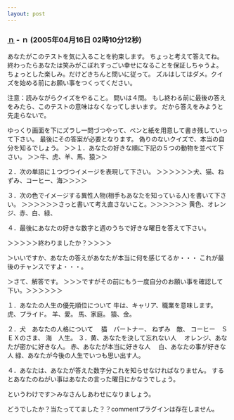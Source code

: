 ```yaml
---
layout: post
---
```

<h3><a href="/?page=BBS%2D%BB%A8%C3%CC%2F18" class="wikipage">ｎ</a> - ｎ (2005年04月16日 02時10分12秒)</h3>
<p>あなたがこのテストを気に入ることを約束します。 ちょっと考えて答えてね。 終わったらあなたは笑みがこぼれすっごい幸せになることを保証しちゃうよ。 ちょっとした楽しみ。だけどきちんと問いに従って。 ズルはしてはダメ。クイズを始める前にお願い事をつくってください。　 </p>
<p>注意：読みながらクイズをやること。 問いは４問。 もし終わる前に最後の答えをみたら、このテストの意味はなくなってしまいます。 だから答えをみようと先走らないで。 </p>
<p>ゆっくり画面を下にズラし一問づつやって、ペンと紙を用意して書き残していって下さい。 最後にその答案が必要となります。 偽りのないクイズで、本当の自分を知るでしょう。 ＞＞１．あなたの好きな順に下記の５つの動物を並べて下さい。 ＞＞牛、虎、羊、馬、猿＞＞ </p>
<p>２．次の単語に１つづつイメージを表現して下さい。 ＞＞＞＞＞＞犬、猫、ねずみ、コーヒー、海＞＞＞＞ </p>
<p>３．次の色でイメージする異性人物(相手もあなたを知っている人)を書いて下さい。 ＞＞＞＞＞＞さっと書いて考え直さないこと。＞＞＞＞＞＞ 黄色、オレンジ、赤、白、緑、 </p>
<p>４．最後にあなたの好きな数字と週のうちで好きな曜日を答えて下さい。 </p>
<p>＞＞＞＞＞終わりましたか？＞＞＞＞ </p>
<p>＞いいですか、あなたの答えがあなたが本当に何を感じてるか・・・ これが最後のチャンスですよ・・・。 </p>
<p>＞さて、解答です。 ＞＞＞ですがその前にもう一度自分のお願い事を確認して下い。＞＞＞＞＞＞ </p>
<p>１．あなたの人生の優先順位について 牛は、キャリア、職業を意味します。 虎、プライド。 羊、愛。 馬、家庭。 猿、金。 </p>
<p>２．犬　あなたの人格について　 猫　パートナー、 ねずみ　敵、 コーヒー　ＳＥＸのさま、 海　人生。 ３．黄、あなたを決して忘れない人　 オレンジ、あなたが密かに好きな人。 赤、あなたが本当に好きな人　 白、あなたの事が好きな人 緑、あなたが今後の人生でいつも思い出す人。 </p>
<p>４．あなたは、あなたが答えた数字分これを知らせなければなりません。 するとあなたのねがい事はあなたの言った曜日にかなうでしょう。 </p>
<p>というわけです＞みなさんしあわせになりましょう。 </p>
<p>どうでしたか？当たっててました？？<span class="error">commentプラグインは存在しません。</span> </p>
